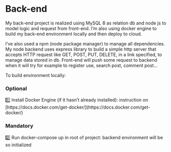 # Back-end

My back-end project is realized using MySQL 8 as relation db and node js to model logic and request from front-end. I’m also using docker engine to build my back-end environment locally and then deploy to cloud.

I’ve also used a npm (node package manager) to manage all dependencies. My node backend uses express library to build a simple http server that accepts HTTP request like GET, POST, PUT, DELETE, in a link specified, to manage data stored in db. Front-end will push some request to backend when it will try for example to register use, search post, comment post...

To build environment locally:

### Optional
<aside>
1️⃣ Install Docker Engine (if it hasn’t already installed): instruction on [https://docs.docker.com/get-docker/](https://docs.docker.com/get-docker/)
</aside>

### Mandatory
<aside>
2️⃣ Run docker-compose up in root of project: backend environment will be so initialized
</aside>
